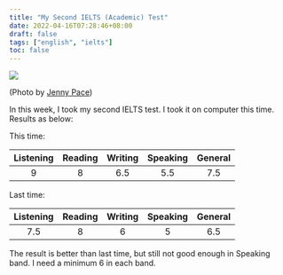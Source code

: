 ```yaml
---
title: "My Second IELTS (Academic) Test"
date: 2022-04-16T07:28:46+08:00
draft: false
tags: ["english", "ielts"]
toc: false
---
```


![](/img/jenny-pace-Bh2Ccn0lD0I-unsplash.jpg)

(Photo by [Jenny Pace](https://unsplash.com/@thejennypace))

In this week, I took my second IELTS test. I took it on computer this time. Results as below:

This time:

| Listening | Reading | Writing | Speaking | General |
| :-------: |:-------:| :------:| :------: | :------: |
| 9 | 8 | 6.5 | 5.5 | 7.5 |

Last time:

| Listening | Reading | Writing | Speaking | General |
| :-------: |:-------:| :------:| :------: | :------: |
| 7.5 | 8 | 6 | 5 | 6.5 |

The result is better than last time, but still not good enough in Speaking band. I need a minimum 6 in each band.
